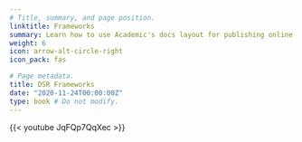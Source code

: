 ```yaml
---
# Title, summary, and page position.
linktitle: Frameworks
summary: Learn how to use Academic's docs layout for publishing online courses, software documentation, and tutorials.
weight: 6
icon: arrow-alt-circle-right
icon_pack: fas

# Page metadata.
title: DSR Frameworks
date: "2020-11-24T00:00:00Z"
type: book # Do not modify.
---
```


{{< youtube JqFQp7QqXec >}}
